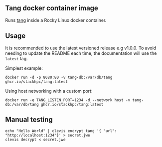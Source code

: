 ## Tang docker container image

Runs [tang](https://github.com/latchset/tang) inside a Rocky Linux docker container.

## Usage

It is recommended to use the latest versioned release e.g v1.0.0. To avoid needing to update the README
each time, the documentation will use the `latest` tag.

Simplest example:

```
docker run -d -p 8080:80 -v tang-db:/var/db/tang ghcr.io/stackhpc/tang:latest
```

Using host networking with a custom port:

```
docker run -e TANG_LISTEN_PORT=1234 -d --network host -v tang-db:/var/db/tang ghcr.io/stackhpc/tang:latest
```

## Manual testing

```
echo "Hello World" | clevis encrypt tang '{ "url": "http://localhost:1234"}' > secret.jwe
clevis decrypt < secret.jwe
```
